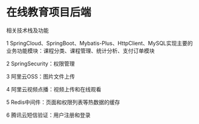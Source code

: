 # 在线教育项目后端

相关技术栈及功能

1 SpringCloud、SpringBoot、Mybatis-Plus、HttpClient、MySQL实现主要的业务功能模块：课程分类、课程管理、统计分析、支付订单模块

2 SpringSecurity：权限管理

3 阿里云OSS：图片文件上传

4 阿里云视频点播：视频上传和在线观看

5 Redis中间件：页面和权限列表等热数据的缓存

6 腾讯云短信验证：用户注册和登录


